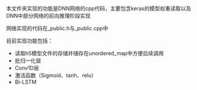# 

本文件夹实现的功能是DNN网络的cpp代码，主要包含keras的模型权重读取以及DNN中部分网络的前向推理阶段实现

网络实现的代码在_public.h与_public.cpp中

目前实现功能包括：
- 读取h5模型文件的存储并储存在unordered_map中方便后续调用
- 批归一化层
- Conv1D层
- 激活函数（Sigmoid、tanh、relu）
- Bi-LSTM

